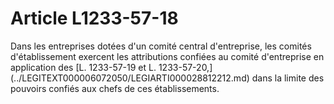 # Article L1233-57-18

<p align="left">
  Dans les entreprises dotées d'un comité central d'entreprise, les comités d'établissement exercent les attributions confiées au comité d'entreprise en application des [L. 1233-57-19 et L. 1233-57-20,](../LEGITEXT000006072050/LEGIARTI000028812212.md) dans la limite des pouvoirs confiés aux chefs de ces établissements.<br /> <br /> <br />
</p>